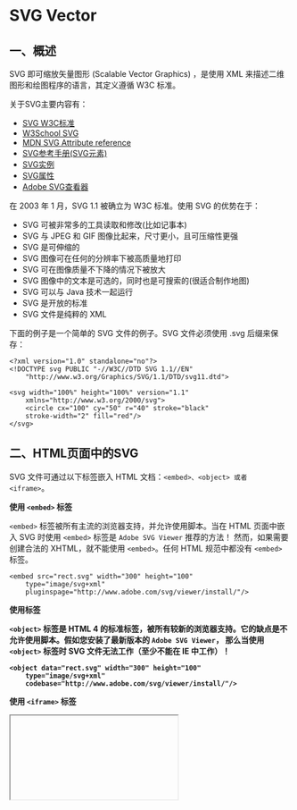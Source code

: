 # SVG Vector

## 一、概述

SVG 即可缩放矢量图形 (Scalable Vector Graphics) ，是使用 XML 来描述二维图形和绘图程序的语言，其定义遵循 W3C 标准。

关于SVG主要内容有： 
* [SVG W3C标准](https://www.w3.org/TR/SVG11/)
* [W3School SVG](http://www.w3school.com.cn/svg/) 
* [MDN SVG Attribute reference](https://developer.mozilla.org/en-US/docs/Web/SVG/Attribute) 
* [SVG参考手册(SVG元素)](http://www.w3school.com.cn/svg/svg_reference.asp) 
* [SVG实例](http://www.w3school.com.cn/svg/svg_examples.asp) 
* [SVG属性](http://www.runoob.com/svg/svg-stroke.html) 
* [Adobe SVG查看器](http://www.adobe.com/devnet/svg.html)

在 2003 年 1 月，SVG 1.1 被确立为 W3C 标准。使用 SVG 的优势在于：

* SVG 可被非常多的工具读取和修改(比如记事本)
* SVG 与 JPEG 和 GIF 图像比起来，尺寸更小，且可压缩性更强
* SVG 是可伸缩的
* SVG 图像可在任何的分辨率下被高质量地打印
* SVG 可在图像质量不下降的情况下被放大
* SVG 图像中的文本是可选的，同时也是可搜索的(很适合制作地图)
* SVG 可以与 Java 技术一起运行
* SVG 是开放的标准
* SVG 文件是纯粹的 XML
  
下面的例子是一个简单的 SVG 文件的例子。SVG 文件必须使用 .svg 后缀来保存：

    <?xml version="1.0" standalone="no"?>
    <!DOCTYPE svg PUBLIC "-//W3C//DTD SVG 1.1//EN" 
        "http://www.w3.org/Graphics/SVG/1.1/DTD/svg11.dtd">
    
    <svg width="100%" height="100%" version="1.1"
        xmlns="http://www.w3.org/2000/svg">
        <circle cx="100" cy="50" r="40" stroke="black"
        stroke-width="2" fill="red"/>
    </svg>

## 二、HTML页面中的SVG

SVG 文件可通过以下标签嵌入 HTML 文档：`<embed>、<object> 或者 <iframe>`。

**使用 `<embed>` 标签**  

`<embed>` 标签被所有主流的浏览器支持，并允许使用脚本。当在 HTML 页面中嵌入 SVG 时使用 `<embed>` 标签是 `Adobe SVG Viewer` 推荐的方法！
然而，如果需要创建合法的 XHTML，就不能使用 `<embed>`。任何 HTML 规范中都没有 `<embed>` 标签。

    <embed src="rect.svg" width="300" height="100" 
        type="image/svg+xml"
        pluginspage="http://www.adobe.com/svg/viewer/install/"/>

**使用<object>标签**  

`<object>` 标签是 HTML 4 的标准标签，被所有较新的浏览器支持。它的缺点是不允许使用脚本。假如您安装了最新版本的 `Adobe SVG Viewer`，
那么当使用 `<object>` 标签时 SVG 文件无法工作（至少不能在 IE 中工作）！

    <object data="rect.svg" width="300" height="100" 
        type="image/svg+xml"
        codebase="http://www.adobe.com/svg/viewer/install/"/>

**使用 `<iframe>` 标签**  

<iframe>标签可工作在大部分的浏览器中。

    <iframe src="rect.svg" width="300" height="100">
    </iframe>

## 三、SVG /<path/>

SVG 的 `<path>` 元素用于定义一些复杂的图形，其定义在 W3 SVG Path。

<path>可用的命令如下：

|   名称   |    解释   |
| :------ | :------- |
| M = moveto(M X,Y) ：                                                    | 将画笔移动到指定的坐标位置 |
| L = lineto(L X,Y) ：                                                    | 画直线到指定的坐标位置 |
| H = horizontal lineto(H X)：                                            | 画水平线到指定的X坐标位置 |
| V = vertical lineto(V Y)：                                              | 画垂直线到指定的Y坐标位置 |
| C = curveto(C X1,Y1,X2,Y2,ENDX,ENDY)：                                  | 三次贝赛曲线 |
| S = smooth curveto(S X2,Y2,ENDX,ENDY)                                   | 同样三次贝塞尔曲线，更平滑 |
| Q = quadratic Belzier curve(Q X,Y,ENDX,ENDY)：                          | 二次贝赛曲线 |
| T = smooth quadratic Belzier curveto(T ENDX,ENDY)：                     | 同样二次贝塞尔曲线，更平滑 |
| A = elliptical Arc(A RX,RY,XROTATION,large-arc-flag,sweep-flag,X,Y)：   | 弧线 |
| Z = closepath()：                                                       | 关闭路径 |

> 以上所有命令均允许小写字母。大写的字母是基于原点的坐标系(偏移量)，即绝对位置；小写字母是基于当前点坐标系(偏移量)，即相对位置。

所有绘制工作都是在 `<path>` 元素中通过 d 属性来完成的。

    <?xml version="1.0" standalone="no"?>
    <!DOCTYPE svg PUBLIC "-//W3C//DTD SVG 1.1//EN" 
        "http://www.w3.org/Graphics/SVG/1.1/DTD/svg11.dtd">
    
    <svg width="100%" height="100%" version="1.1"
         xmlns="http://www.w3.org/2000/svg">
        <path d="M250 150 L150 350 L350 350 Z"/>
    </svg>

* (1) 坐标轴为以(0,0)为中心，X轴水平向右，Y轴水平向下
* (2) 命令与参数间的空格可以省略  

        M 250 150 M250 150
        
* (3) 参数间可以使用空格或逗号隔开  

        M 250,150 M250,150
        
* (4) 同一指令出现多次可以只用一个  

        M300,70 l 0,-70 70,70 0,0 -70,70z
        
* (5) 命令大写字母基于坐标系原点，小写字母基于当前位置

    > 假如虚拟画笔开始绘制的位置是(50,50)，如果使用的是 L100,100 指令，那么就是从 (50,50) 位置开始绘制直线，绘制到 (100,100) 的位置。
    如果是 l100,100 指令，那么直线将从 (50,50) 位置开始绘制，绘制到 (50+100,50+100) 的位置。

* (6) 闭合路径是指从最后一个绘制点连线到开始点，这个命令是Z(或z，这里大小写没有区别) 
 

### 1. SVG Stroke属性

SVG 提供了一个范围广泛 stroke 属性。在本章中，我们将看看下面： 

* stroke 定义一条线，文本或元素轮廓颜色 
* stroke-width 定义了一条线，文本或元素轮廓厚度 
* stroke-linecap 定义不同类型的开放路径的终结，对接(butt)、圆形(round)和方形(square)； 
* stroke-linejoin 控制两条线段之间的衔接，三个值：尖角(miter)、圆角(round)和斜角(bevel)； 
* stroke-miterlimit miter-length和 stroke-width 之间的比率做了限制，它的比值范围应大于或等于1。当比值不在这个范围的时候，
 stroke 就会被转换成斜角（bevel）。当strokeLineJoin设置为 “miter” 的时候，绘制两条线段以锐角相交的时候，所得的斜面可能相当长。
 当斜面太长，就会变得不协调。strokeMiterLimit 属性为斜面的长度设置一个上限。这个属性表示斜面长度和线条长度的比值。默认是10，
 意味着一个斜面的长度不应该超过线条宽度的10倍。如果斜面达到这个长度，它就变成斜角了。当 strokeLineJoin 为 “round” 或 “bevel” 的时候，这个属性无效。 
* stroke-dasharray 创建虚线 
* stroke-dashoffset 设置需要图案延迟绘制的距离 
* stroke-opacity 线条，文本或元素轮廓透明度；

  
可能的取值如下：

    stroke="blue"
    stroke="#347559
    
    stroke-width="3px"
    stroke-width="1em"
    stroke-width="2%"
    
    stroke-dashoffset="3px"
    stroke-dashoffset="1em"
    stroke-dashoffset="2%"


以下为 stroke 属性的范例 stroke.avg ，可以较好地理解各项含义：

    <?xml version="1.0" standalone="no"?>
    <!DOCTYPE svg PUBLIC "-//W3C//DTD SVG 1.1//EN" 
    "http://www.w3.org/Graphics/SVG/1.1/DTD/svg11.dtd">
    
    <svg xmlns="http://www.w3.org/2000/svg" version="1.1">
      <g fill="none">
        <path stroke="red" stroke-width="10" stroke-linecap="butt" d="M50,50 L50,150" />
        <path stroke="green" stroke-width="20" stroke-linecap="round" d="M100,50 L100,150" />
        <path stroke="blue" stroke-width="30" stroke-linecap="square" d="M150,50 L150,150" />
    
        <path stroke="black" stroke-width="4" d="M50,50 L50,150" />
        <path stroke="black" stroke-width="4" d="M100,50 L100,150" />
        <path stroke="black" stroke-width="4" d="M150,50 L150,150" />
    
        <path stroke="white" d="M160,50 L160,150" />
      </g>
    
      <g fill="none" stroke="black" stroke-width="4">
        <path stroke-dasharray="5,5" d="M50 200 l215 0" />
        <path stroke-dasharray="10,10" d="M50 220 l215 0" />
        <path stroke-dasharray="20,10,5,5,5,10" stroke-dashoffset="100" d="M50 240 l215 0" />
      </g>
    
      <g fill="none" stroke="black" stroke-width="50">
        <path stroke-linejoin="miter" stroke-miterlimit="30" d="M100 400 L200 300 L300 400" />
        <path stroke-linejoin="round" stroke-miterlimit="20" d="M100 500 L200 400 L300 500" />
        <path stroke-linejoin="bevel" stroke-miterlimit="10" d="M100 600 L200 500 L300 600" />
    
    
        <path stroke="white" stroke-width="5" d="M100 400 L200 300 L300 400" />
        <path stroke="white" stroke-width="5" d="M100 500 L200 400 L300 500" />
        <path stroke="white" stroke-width="5" d="M100 600 L200 500 L300 600" />
      </g>
    
    </svg>

### 2. `<path>` 标签 A 指令

`<path>` 标签 d 属性中，A指令可用于画一段椭圆孤。 
  
**A 指令格式**

elliptical Arc (A RX,RY,XROTATION,large-arc-flag,sweep-flag,X,Y)  

    RX,RY  所在椭圆水平方向上的半径，垂直方向上的半径；RX和RY设置为相同的值，将得到一个圆形的弧线  
    XROTATION  椭圆的X轴与水平方向顺时针方向夹角，可以想像成一个水平的椭圆绕中心点顺时针旋转XROTATION的角度。
    large-arc-flag，1表示大角度弧线，0为小角度弧线。
    sweep-flag，确定从起点至终点的方向，1为顺时针，0为逆时针
    X,Y为终点坐标  

A 指令图形详解，可以把 arc.svg 保存到本地，在浏览器中查看：

    <?xml version="1.0" standalone="no"?>
    <!DOCTYPE svg PUBLIC "-//W3C//DTD SVG 1.1//EN" 
      "http://www.w3.org/Graphics/SVG/1.1/DTD/svg11.dtd">
    <svg width="12cm" height="5.25cm" viewBox="0 0 1200 525" version="1.1"
         xmlns="http://www.w3.org/2000/svg" xmlns:xlink="http://www.w3.org/1999/xlink">
      <title>Example arcs02 - arc options in paths</title>
      <desc>Pictures showing the result of setting
            large-arc-flag and sweep-flag to the four
            possible combinations of 0 and 1.</desc>
      <g font-family="Verdana" >
        <defs>
          <g id="baseEllipses" font-size="20" >
            <ellipse cx="125" cy="125" rx="100" ry="50"
                     fill="none" stroke="#888888" stroke-width="2" />
            <ellipse cx="225" cy="75" rx="100" ry="50"
                     fill="none" stroke="#888888" stroke-width="2" />
            <text x="35" y="70">Arc start</text>
            <text x="225" y="145">Arc end</text>
          </g>
        </defs>
        <rect x="1" y="1" width="1198" height="523"
              fill="none" stroke="blue" stroke-width="1" />
    
        <g font-size="30" >
          <g transform="translate(0,0)">
            <use xlink:href="#baseEllipses"/>
          </g>
          <g transform="translate(400,0)">
            <text x="50" y="210">large-arc-flag=0</text>
            <text x="50" y="250">sweep-flag=0</text>
            <use xlink:href="#baseEllipses"/>
            <path d="M 125,75 a100,50 0 0,0 100,50"
                  fill="none" stroke="red" stroke-width="6" />
          </g>
          <g transform="translate(800,0)">
            <text x="50" y="210">large-arc-flag=0</text>
            <text x="50" y="250">sweep-flag=1</text>
            <use xlink:href="#baseEllipses"/>
            <path d="M 125,75 a100,50 0 0,1 100,50"
                  fill="none" stroke="red" stroke-width="6" />
          </g>
          <g transform="translate(400,250)">
            <text x="50" y="210">large-arc-flag=1</text>
            <text x="50" y="250">sweep-flag=0</text>
            <use xlink:href="#baseEllipses"/>
            <path d="M 125,75 a100,50 0 1,0 100,50"
                  fill="none" stroke="red" stroke-width="6" />
          </g>
          <g transform="translate(800,250)">
            <text x="50" y="210">large-arc-flag=1</text>
            <text x="50" y="250">sweep-flag=1</text>
            <use xlink:href="#baseEllipses"/>
            <path d="M 125,75 a100,50 0 1,1 100,50"
                  fill="none" stroke="red" stroke-width="6" />
          </g>
        </g>
      </g>
    </svg>

### 3. `<path>` 标签画贝塞尔曲线

`<path>` 标签 d 属性中，绘制贝塞尔曲线的命令包括：

    Q 二次贝赛尔曲线 x1,y1 x,y
    T 平滑二次贝塞尔曲线 x,y
    C 曲线(curveto) x1,y1 x2,y2 x,y
    S 平滑曲线 x2,y2 x,y 

**(1) Q 二次贝塞尔曲线**

**Q指令格式：** M x0,y0 Q x1,y1 x2,y2

通过M定义（x0,y0）为起点，用Q定义（x1,y1）为控制点，（x2,y2）为终点，构成一条二次贝塞尔曲线。Q方法非常简单直观。

    <?xml version="1.0" standalone="no"?>
    <svg width="400px" height="200px" version="1.1" xmlns="http://www.w3.org/2000/svg">
    
        <path d="M 50,50 Q 100,150, 150,50" stroke="black" fill="transparent"/>
    
        <text x="50" y="30" style="fill: red;">Q单独</text>
        <!-- Control line -->
        <path d="M 50,50 L 100,150 L 150,50" stroke="red" fill="transparent"/>
        <!-- Points -->
        <circle cx="50" cy="50" r="3" fill="red"/>
        <circle cx="100" cy="150" r="3" fill="red"/>
        <circle cx="150" cy="50" r="3" fill="red"/>
    </svg> 

**(2) T 二次贝塞尔曲线平滑延伸**

**T指令格式：** M x0,y0 Q x1,y1 x2,y2 T x4,y4

T命令是二次被赛尔曲线的平滑延伸命令，用Q定义了一段二次贝塞尔曲线后面，紧接着一个T命令，只需定义终点，就可以自动延伸出一条平滑的曲线。
在这段曲线中，(x3,y3)没有手工定义，这里使用的T方法，只定义一个终点，起点是上一段曲线的终点，控制点则是上一段曲线的控制点的对称点（相对于上一段曲线的终点）。

T命令前面必须是一个Q命令，或者是另一个T命令，才能达到这种效果。如果T单独使用，那么控制点就会被认为和终点是同一个点，所以画出来的将是一条直线。 
 
**(3) C 三次贝塞尔曲线**

**C指令格式：** M x0,y0 C x1,y1 x2,y2 x3,y3

C方法定义的是三次贝塞尔曲线，只是多了一个控制点。

    <?xml version="1.0" standalone="no"?>
    <svg width="400px" height="200px" version="1.1" xmlns="http://www.w3.org/2000/svg">
    
        <path d="M 250,50 C 280,130, 320,160 370,80" stroke="black" fill="transparent"/>
    
        <text x="250" y="30" style="fill: #ff0000;">C单独</text>
        <!-- Control line -->
        <path d="M 250,50 L 280,130 M 320,160 L 370,80" stroke="red" fill="transparent"/>
        <!-- Points -->
        <circle cx="250" cy="50" r="3" fill="red"/>
        <circle cx="280" cy="130" r="3" fill="red"/>
        <circle cx="320" cy="160" r="3" fill="red"/>
        <circle cx="370" cy="80" r="3" fill="red"/>
    
    </svg>

**(4) S 三次贝塞尔曲线平滑延伸**

**S指令格式：** M x0,y0 C x1,y1 x2,y2 x3,y3 S x5,y5 x6,y6

三次贝塞尔也有一个平滑延伸的命令，需要定义一个控制点和一个终点，命令会再自动生成一个控制点x4,y4，从而形成一条延伸出来的三次贝赛尔曲线。

S命令前面必须是一个C命令，或者是另一个S命令，才能达到这种效果。如果单独使用S命令，则会变成画二次贝塞尔曲线效果。 
  
[SVG 贝塞尔曲线参考一](http://justcoding.iteye.com/blog/2226354)  
[SVG 贝塞尔曲线参考二](http://www.zhangxinxu.com/wordpress/2014/06/deep-understand-svg-path-bezier-curves-command/)